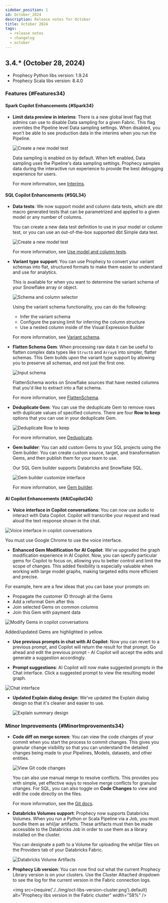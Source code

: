 ```yaml
---
sidebar_position: 1
id: October_2024
description: Release notes for October
title: October 2024
tags:
  - release notes
  - changelog
  - october
---
```


## 3.4.\* (October 28, 2024)

- Prophecy Python libs version: 1.9.24
- Prophecy Scala libs version: 8.4.0

### Features {#Features34}

#### Spark Copilot Enhancements {#Spark34}

- **Limit data preview in interims**: There is a new global level flag that admins can use to disable Data sampling for a given Fabric. This flag overrides the Pipeline level Data sampling settings. When disabled, you won't be able to see production data in the interims when you run the Pipeline.

  ![Create a new model test](./../img/oct-limit-data-preview-interims.png)

  Data sampling is enabled on by default. When left enabled, Data sampling uses the Pipeline's data sampling settings. Prophecy samples data during the interactive run experience to provide the best debugging experience for users.

  For more information, see [Interims](/docs/Spark/execution/interactive-execution.md#interims).

#### SQL Copilot Enhancements {#SQL34}

- **Data tests**: We now support model and column data tests, which are dbt macro generated tests that can be parametrized and applied to a given model or any number of columns.

  You can create a new data test definition to use in your model or column test, or you can use an out-of-the-box supported dbt Simple data test.

  ![Create a new model test](./../img/oct-model-test-new-test.png)

  For more information, see [Use model and column tests](/docs/ci-cd/data-tests/use-model-tests.md).

- **Variant type support**: You can use Prophecy to convert your variant schemas into flat, structured formats to make them easier to understand and use for analytics.

  This is available for when you want to determine the variant schema of your Snowflake array or object.

  ![Schema and column selector](./../img/oct-variant-infer-schema.png)

  Using the variant schema functionality, you can do the following:

  - Infer the variant schema
  - Configure the parsing limit for inferring the column structure
  - Use a nested column inside of the Visual Expression Builder

  For more information, see [Variant schema](docs/SQL/visual-expression-builder/variant-schema.md).

- **Flatten Schema Gem**: When processing raw data it can be useful to flatten complex data types like `Struct`s and `Array`s into simpler, flatter schemas. This Gem builds upon the variant type support by allowing you to preserve all schemas, and not just the first one.

  ![Input schema](./../img/oct-flatten_input.png)

  FlattenSchema works on Snowflake sources that have nested columns that you'd like to extract into a flat schema.

  For more information, see [FlattenSchema](/docs/SQL/gems/transform/flattenschema.md).

- **Deduplicate Gem**: You can use the deduplicate Gem to remove rows with duplicate values of specified columns. There are four **Row to keep** options that you can use in your deduplicate Gem.

  ![Deduplicate Row to keep](./../img/oct-deduplicate_row_to_keep.png)

  For more information, see [Deduplicate](/docs/SQL/gems/transform/deduplicate.md).

- **Gem builder**: You can add custom Gems to your SQL projects using the Gem builder. You can create custom source, target, and transformation Gems, and then publish them for your team to use.

  Our SQL Gem builder supports Databricks and Snowflake SQL.

  ![Gem builder customize interface](./../img/oct-gem-builder-interface.png)

  For more information, see [Gem builder](/docs/extensibility/gem-builder/sql-gem-builder.md).

#### AI Copilot Enhancements {#AICopilot34}

- **Voice interface in Copilot conversations**: You can now use audio to interact with Data Copilot. Copilot will transcribe your request and read aloud the text response shown in the chat.

![Voice interface in copilot conversations](./../img/oct-voice-interface-copilot.png)

You must use Google Chrome to use the voice interface.

- **Enhanced Gem Modification for AI Copilot**: We’ve upgraded the graph modification experience in AI Copilot. Now, you can specify particular gems for Copilot to focus on, allowing you to better control and limit the scope of changes. This added flexibility is especially valuable when working with large model graphs, making targeted edits more efficient and precise.

For example, here are a few ideas that you can base your prompts on:

- Propagate the customer ID through all the Gems
- Add a reformat Gem after this
- Join selected Gems on common columns
- Join this Gem with payment data

![Modify Gems in copilot conversations](./../img/oct-modify-gems-copilot2.png)

Added/updated Gems are highlighted in yellow.

- **Use previous prompts in chat with AI Copilot**: Now you can revert to a previous prompt, and Copilot will return the result for that prompt. Go ahead and edit the previous prompt - AI Copilot will accept the edits and generate a suggestion accordingly.

- **Prompt suggestions**: AI Copilot will now make suggested prompts in the Chat interface. Click a suggested prompt to view the resulting model graph.

![Chat interface](./../img/oct-chat-interface.png)

- **Updated Explain dialog design**: We've updated the Explain dialog design so that it's cleaner and easier to use.

  ![Explain summary design](./../img/oct-explain-summary-design.png)

### Minor Improvements {#MinorImprovements34}

- **Code diff on merge screen**: You can view the code changes of your commit when you start the process to commit changes. This gives you granular change visibility so that you can understand the detailed changes being made to your Pipelines, Models, datasets, and other entities.

  ![View Git code changes](./../img/oct-git-code-changes.png)

  You can also use manual merge to resolve conflicts. This provides you with simple, yet effective ways to resolve merge conflicts for granular changes. For SQL, you can also toggle on **Code Changes** to view and edit the code directly on the files.

  For more information, see the [Git docs](/docs/ci-cd/git/git.md).

- **Databricks Volumes support**: Prophecy now supports Databricks Volumes. When you run a Python or Scala Pipeline via a Job, you must bundle them as whl/jar artifacts. These artifacts must then be made accessible to the Databricks Job in order to use them as a library installed on the cluster.

  You can designate a path to a Volume for uploading the whl/jar files on the Providers tab of your Databricks Fabric.

  ![Databricks Volume Artifacts](./../img/oct-databricks-volume-artifacts.png)

- **Prophecy Lib version**: You can now find out what the current Prophecy Library version is on your clusters. Use the Cluster Attached dropdown to see the log for the current version in the Fabric connection logs.

  <img src={require('./../img/oct-libs-version-cluster.png').default} alt="Prophecy libs version in the Fabric cluster" width="58%" />
